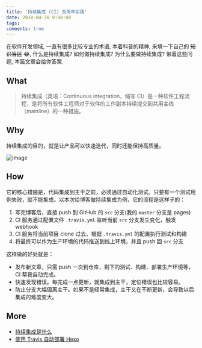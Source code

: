 ```yaml
---
title: '持续集成 (CI) 及简单实践'
date: 2018-04-30 9:00:00
tags:
comments: true
---
```


在软件开发领域, 一直有很多比较专业的术语, 本着科普的精神, 来填一下自己的 ~~知识盲区~~ 😂, 什么是持续集成? 如何做持续集成? 为什么要做持续集成? 带着这些问题, 本篇文章会给你答案.

<!-- more -->

## What

> 持续集成（英语：Continuous integration，缩写 CI）是一种软件工程流程，是将所有软件工程师对于软件的工作副本持续提交到共用主线（mainline）的一种措施。

## Why

持续集成的目的，就是让产品可以快速迭代，同时还能保持高质量。

![image](https://user-images.githubusercontent.com/15377484/39465580-acb719cc-4d56-11e8-9915-2964d5e523c5.png)

## How

它的核心措施是，代码集成到主干之前，必须通过自动化测试。只要有一个测试用例失败，就不能集成。以本次给博客做持续集成为例，它的流程是这样子的：

1. 写完博客后，直接 push 到 GitHub 的 `src` 分支(我的 `master` 分支是 pages)
2. CI 服务通过配置文件 `.travis.yml` 监听当前 `src` 分支发生变化，触发 webhook
3. CI 服务将当前项目 clone 过去，根据 `.travis.yml` 的配置执行测试和构建
4. 将最终可以作为生产环境的代码推送到线上环境，并且 push 回  `src` 分支

这样做的好处就是：

- 发布新文章，只需 push 一次到仓库，剩下的测试、构建、部署生产环境等，CI 帮我自动完成。
- 快速发现错误。每完成一点更新，就集成到主干，定位错误也比较容易。
- 防止分支大幅偏离主干。如果不是经常集成，主干又在不断更新，会导致以后集成的难度变大。

## More

- [持续集成是什么](http://www.ruanyifeng.com/blog/2015/09/continuous-integration.html)
- [使用 Travis 自动部署 Hexo](https://segmentfault.com/a/1190000009054888)
